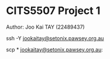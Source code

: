 # CITS5507 Project 1 

Author: Joo Kai TAY (22489437)


ssh -Y jookaitay@setonix.pawsey.org.au

scp * jookaitay@setonix.pawsey.org.au:


